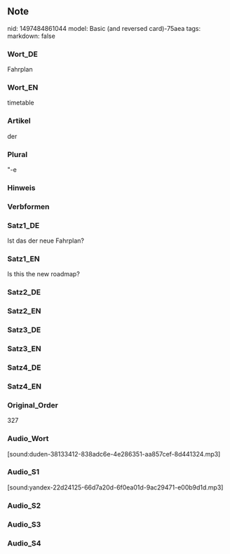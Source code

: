 ## Note
nid: 1497484861044
model: Basic (and reversed card)-75aea
tags: 
markdown: false

### Wort_DE
Fahrplan

### Wort_EN
timetable

### Artikel
der

### Plural
"-e

### Hinweis


### Verbformen


### Satz1_DE
Ist das der neue Fahrplan?

### Satz1_EN
Is this the new roadmap?

### Satz2_DE


### Satz2_EN


### Satz3_DE


### Satz3_EN


### Satz4_DE


### Satz4_EN


### Original_Order
327

### Audio_Wort
[sound:duden-38133412-838adc6e-4e286351-aa857cef-8d441324.mp3]

### Audio_S1
[sound:yandex-22d24125-66d7a20d-6f0ea01d-9ac29471-e00b9d1d.mp3]

### Audio_S2


### Audio_S3


### Audio_S4

